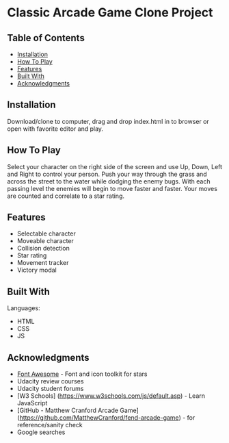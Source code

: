 # Classic Arcade Game Clone Project

## Table of Contents

* [Installation](#installation)
* [How To Play](#how-to-play)
* [Features](#features)
* [Built With](#built-with)
* [Acknowledgments](#acknowledgments)

## Installation

Download/clone to computer, drag and drop index.html in to browser or open with favorite editor and play.

## How To Play

Select your character on the right side of the screen and use Up, Down, Left and Right to control your person.
Push your way through the grass and across the street to the water while dodging the enemy bugs. With each passing level the enemies will begin to move faster and faster.
Your moves are counted and correlate to a star rating.

## Features

* Selectable character
* Moveable character
* Collision detection
* Star rating
* Movement tracker
* Victory modal

## Built With

Languages:

* HTML
* CSS
* JS



## Acknowledgments

* [Font Awesome](https://fontawesome.com/) - Font and icon toolkit for stars
* Udacity review courses
* Udacity student forums
* [W3 Schools] (https://www.w3schools.com/js/default.asp) - Learn JavaScript
* [GitHub - Matthew Cranford Arcade Game] (https://github.com/MatthewCranford/fend-arcade-game) - for reference/sanity check
* Google searches
